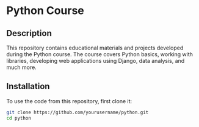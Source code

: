 # Python Course

## Description
This repository contains educational materials and projects developed during the Python course. The course covers Python basics, working with libraries, developing web applications using Django, data analysis, and much more.

## Installation
To use the code from this repository, first clone it:

```bash
git clone https://github.com/yourusername/python.git
cd python
